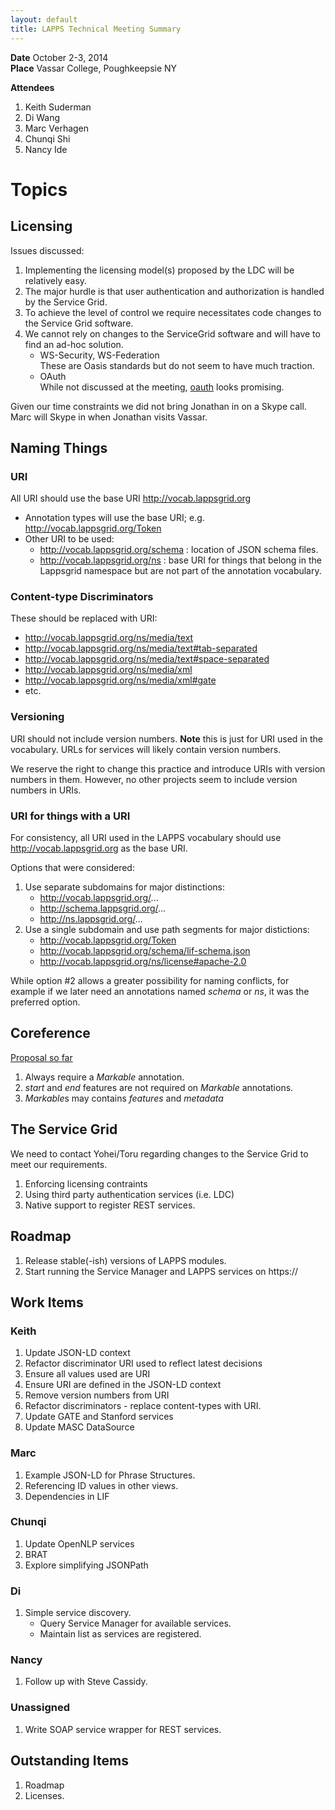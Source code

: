```yaml
---
layout: default
title: LAPPS Technical Meeting Summary
---
```


**Date** October 2-3, 2014 <br/>
**Place** Vassar College, Poughkeepsie NY<br/>

**Attendees**<br/>

1. Keith Suderman
1. Di Wang
1. Marc Verhagen
1. Chunqi Shi
1. Nancy Ide

# Topics

## Licensing

Issues discussed:

1. Implementing the licensing model(s) proposed by the LDC will be relatively easy.
1. The major hurdle is that user authentication and authorization is handled by the Service Grid.
1. To achieve the level of control we require necessitates code changes to the Service Grid
software.
1. We cannot rely on changes to the ServiceGrid software and will have to find an ad-hoc
solution.
	* WS-Security, WS-Federation<br/>These are Oasis standards but do not seem to have much 
	traction.
	* OAuth<br/>
	While not discussed at the meeting, [oauth](http://oauth.net) looks promising.
		
Given our time constraints we did not bring Jonathan in on a Skype call. Marc will
Skype in when Jonathan visits Vassar.

## Naming Things

### URI

All URI should use the base URI http://vocab.lappsgrid.org

* Annotation types will use the base URI; e.g. http://vocab.lappsgrid.org/Token
* Other URI to be used:
	* http://vocab.lappsgrid.org/schema : location of JSON schema files.
	* http://vocab.lappsgrid.org/ns : base URI for things that belong in the 
	Lappsgrid namespace but are not part of the annotation vocabulary.
		
### Content-type Discriminators

These should be replaced with URI:

* http://vocab.lappsgrid.org/ns/media/text
* http://vocab.lappsgrid.org/ns/media/text#tab-separated
* http://vocab.lappsgrid.org/ns/media/text#space-separated
* http://vocab.lappsgrid.org/ns/media/xml
* http://vocab.lappsgrid.org/ns/media/xml#gate
* etc.

### Versioning

URI should not include version numbers.  **Note** this is just for URI used in the 
vocabulary.  URLs for services will likely contain version numbers.

We reserve the right to change this practice and introduce URIs with version numbers
in them.  However, no other projects seem to include version numbers in URIs.

### URI for things with a URI

For consistency, all URI used in the LAPPS vocabulary should use http://vocab.lappsgrid.org
as the base URI.

Options that were considered:

1. Use separate subdomains for major distinctions:
	* http://vocab.lappsgrid.org/...
	* http://schema.lappsgrid.org/...
	* http://ns.lappsgrid.org/...
1. Use a single subdomain and use path segments for major distictions:
	* http://vocab.lappsgrid.org/Token
	* http://vocab.lappsgrid.org/schema/lif-schema.json
	* http://vocab.lappsgrid.org/ns/license#apache-2.0
	
While option #2 allows a greater possibility for naming conflicts, for example if we later 
need an annotations named *schema* or *ns*, it was the preferred option.


## Coreference

[Proposal so far](interchange/coref-v3.html)

1. Always require a *Markable* annotation.
1. *start* and *end* features are not required on *Markable* annotations.
1. *Markable*s may contains *features* and *metadata*

## The Service Grid

We need to contact Yohei/Toru regarding changes to the Service Grid to meet our
requirements.

1. Enforcing licensing contraints
1. Using third party authentication services (i.e. LDC)
1. Native support to register REST services.

## Roadmap

1. Release stable(-ish) versions of LAPPS modules.
1. Start running the Service Manager and LAPPS services on https://


## Work Items

### Keith

1. Update JSON-LD context
1. Refactor discriminator URI used to reflect latest decisions
1. Ensure all values used are URI
1. Ensure URI are defined in the JSON-LD context
1. Remove version numbers from URI
1. Refactor discriminators - replace content-types with URI.
1. Update GATE and Stanford services
1. Update MASC DataSource

### Marc

1. Example JSON-LD for Phrase Structures.
1. Referencing ID values in other views.
1. Dependencies in LIF

### Chunqi

1. Update OpenNLP services
1. BRAT
1. Explore simplifying JSONPath

### Di

1. Simple service discovery.
	* Query Service Manager for available services.
	* Maintain list as services are registered.

### Nancy

1. Follow up with Steve Cassidy.

### Unassigned

1. Write SOAP service wrapper for REST services.

## Outstanding Items

1. Roadmap
1. Licenses.
